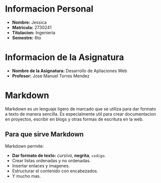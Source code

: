 # Informacion Personal

- **Nombre:** Jessica
- **Matricula:** 2730241
- **Titulacion:** Ingenieria
- **Semestre:** 6to


# Informacion de la Asignatura

- **Nombre de la Asignatura:** Desarrollo de Apliaciones Web
- **Profesor:** Jose Manuel Torres Mendez


# Markdown

Markdown es un lenguaje ligero de marcado que se utiliza para dar formato a texto de manera sencilla. Es especialmente util para crear documentacion en proyectos, escribir en blogs y otras formas de escritura en la web.

## Para que sirve Markdown

Markdown permite:

- **Dar formato de texto:** *cursiva*, **negrita**, `codigo`.
- Crear listas ordenadas y no ordenadas.
- Insertar enlaces y imagenes.
- Estructurar el contenido con encabezados.
- Y mucho mas.
